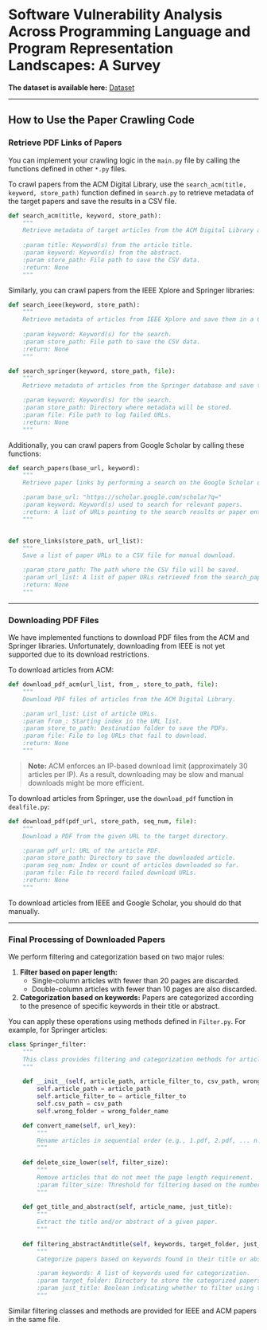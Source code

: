 # Software Vulnerability Analysis Across Programming Language and Program Representation Landscapes: A Survey

**The dataset is available here:** [Dataset](https://github.com/fangtian-zhong/SoftwareSecurity/blob/main/Dataset.md)

------

## How to Use the Paper Crawling Code

### Retrieve PDF Links of Papers

You can implement your crawling logic in the `main.py` file by calling the functions defined in other `*.py` files.

To crawl papers from the ACM Digital Library, use the `search_acm(title, keyword, store_path)` function defined in `search.py` to retrieve metadata of the target papers and save the results in a CSV file.

```python
def search_acm(title, keyword, store_path):
    """
    Retrieve metadata of target articles from the ACM Digital Library and store them in a CSV file.
    
    :param title: Keyword(s) from the article title.
    :param keyword: Keyword(s) from the abstract.
    :param store_path: File path to save the CSV data.
    :return: None
    """
```

Similarly, you can crawl papers from the IEEE Xplore and Springer libraries:

```python
def search_ieee(keyword, store_path):
    """
    Retrieve metadata of articles from IEEE Xplore and save them in a CSV file.
    
    :param keyword: Keyword(s) for the search.
    :param store_path: File path to save the CSV data.
    :return: None
    """

def search_springer(keyword, store_path, file):
    """
    Retrieve metadata of articles from the Springer database and save them in a CSV file.

    :param keyword: Keyword(s) for the search.
    :param store_path: Directory where metadata will be stored.
    :param file: File path to log failed URLs.
    :return: None
    """
```

Additionally, you can crawl papers from Google Scholar by calling these functions:

`````python
def search_papers(base_url, keyword):
    """
    Retrieve paper links by performing a search on the Google Scholar using the given keyword.

    :param base_url: "https://scholar.google.com/scholar?q="
    :param keyword: Keyword(s) used to search for relevant papers.
    :return: A list of URLs pointing to the search results or paper entries.
    """


def store_links(store_path, url_list):
    """
    Save a list of paper URLs to a CSV file for manual download.

    :param store_path: The path where the CSV file will be saved.
    :param url_list: A list of paper URLs retrieved from the search_papers function.
    :return: None
    """

`````



------

### Downloading PDF Files

We have implemented functions to download PDF files from the ACM and Springer libraries. Unfortunately, downloading from IEEE is not yet supported due to its download restrictions.

To download articles from ACM:

```python
def download_pdf_acm(url_list, from_, store_to_path, file):
    """
    Download PDF files of articles from the ACM Digital Library.

    :param url_list: List of article URLs.
    :param from_: Starting index in the URL list.
    :param store_to_path: Destination folder to save the PDFs.
    :param file: File to log URLs that fail to download.
    :return: None
    """
```

> **Note:** ACM enforces an IP-based download limit (approximately 30 articles per IP). As a result, downloading may be slow and manual downloads might be more efficient.

To download articles from Springer, use the `download_pdf` function in `dealfile.py`:

```python
def download_pdf(pdf_url, store_path, seq_num, file):
    """
    Download a PDF from the given URL to the target directory.

    :param pdf_url: URL of the article PDF.
    :param store_path: Directory to save the downloaded article.
    :param seq_num: Index or count of articles downloaded so far.
    :param file: File to record failed download URLs.
    :return: None
    """
```


To download articles from IEEE and Google Scholar, you should do that manually.


------

### Final Processing of Downloaded Papers

We perform filtering and categorization based on two major rules:

1. **Filter based on paper length:**
   - Single-column articles with fewer than 20 pages are discarded.
   - Double-column articles with fewer than 10 pages are also discarded.
2. **Categorization based on keywords:**
    Papers are categorized according to the presence of specific keywords in their title or abstract.

You can apply these operations using methods defined in `Filter.py`. For example, for Springer articles:

```python
class Springer_filter:
    """
    This class provides filtering and categorization methods for articles retrieved from Springer.
    """
    
    def __init__(self, article_path, article_filter_to, csv_path, wrong_folder_name):
        self.article_path = article_path
        self.article_filter_to = article_filter_to
        self.csv_path = csv_path
        self.wrong_folder = wrong_folder_name

    def convert_name(self, url_key):
        """
        Rename articles in sequential order (e.g., 1.pdf, 2.pdf, ... n.pdf), based on a key from the CSV file.
        """
        
    def delete_size_lower(self, filter_size):
        """
        Remove articles that do not meet the page length requirement.
        :param filter_size: Threshold for filtering based on the number of pages.
        """
        
    def get_title_and_abstract(self, article_name, just_title):
        """
        Extract the title and/or abstract of a given paper.
        """
        
    def filtering_abstractAndtitle(self, keywords, target_folder, just_title):
        """
        Categorize papers based on keywords found in their title or abstract.

        :param keywords: A list of keywords used for categorization.
        :param target_folder: Directory to store the categorized papers.
        :param just_title: Boolean indicating whether to filter using title only.
        """
```

Similar filtering classes and methods are provided for IEEE and ACM papers in the same file.
